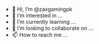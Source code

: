 - 👋 Hi, I’m @zaxgamingpk
- 👀 I’m interested in ...
- 🌱 I’m currently learning ...
- 💞️ I’m looking to collaborate on ...
- 📫 How to reach me ...

<!---
zaxgamingpk/zaxgamingpk is a ✨ special ✨ repository because its `README.md` (this file) appears on your GitHub profile.
You can click the Preview link to take a look at your change
